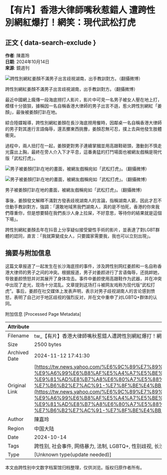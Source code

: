 # 【有片】香港大律師嘴秋惹錯人 遭跨性別網紅爆打！網笑：現代武松打虎

## 正文 { data-search-exclude }


**作者**: 陳嘉玲  
**日期**: 2024年10月14日  
**來源**: 鏡週刊 

![跨性別網紅姜顏不滿男子出言歧視湖南，出手教訓對方。（翻攝微博）](https://s.yimg.com/ny/api/res/1.2/.K6LNbzALtTx0kG0NJBKiw--/YXBwaWQ9aGlnaGxhbmRlcjt3PTk2MDtoPTY0NDtjZj13ZWJw/https://media.zenfs.com/zh-tw/mirrormedia.mg/29082ec8b1098588c0a1f59d05673a39)

跨性別網紅姜顏不滿男子出言歧視湖南，出手教訓對方。（翻攝微博）

最近中國網上瘋傳一段海底撈打人影片，影片中可見一名男子被女人壓在地上打，模樣十分狼狽，據稱因一名自稱香港大律師的男子出言不遜，惹火跨性別網紅「姜顏」，最後被姜顏打趴在地。

綜合陸媒報導，跨性別網紅姜顏在長沙海底撈用餐時，因鄰桌一名自稱香港大律師的男子對其進行言語侮辱，還丟擲東西挑釁，姜顏忍無可忍，撲上去與他發生肢體衝突。

過程中，兩人扭打在一起，姜顏更對男子連續掌摑並用高跟鞋砸頭，激動到不慎走光露出上胸，最終在旁人介入下才平息，這番勇猛的打鬥場面也被網友戲稱是現代版「武松打虎」。

![男子被姜顏打趴在地的畫面，被網友戲稱宛如「武松打虎」。（翻攝微博）](https://s.yimg.com/ny/api/res/1.2/SIkobVzJDd2mNtcFdYA2ZA--/YXBwaWQ9aGlnaGxhbmRlcjt3PTk2MDtjZj13ZWJw/https://media.zenfs.com/zh-tw/mirrormedia.mg/663638a745dbaf36371600eae3ad1d95)

![男子被姜顏打趴在地的畫面，被網友戲稱宛如「武松打虎」。（翻攝微博）](https://s.yimg.com/ny/api/res/1.2/SIkobVzJDd2mNtcFdYA2ZA--/YXBwaWQ9aGlnaGxhbmRlcjt3PTk2MDtjZj13ZWJw/https://media.zenfs.com/zh-tw/mirrormedia.mg/663638a745dbaf36371600eae3ad1d95)

男子被姜顏打趴在地的畫面，被網友戲稱宛如「武松打虎」。（翻攝微博）

事後，姜顏發文解釋不滿對方發表歧視湖南人的言論，指稱湖南人窮，因此才忍不住動手教訓對方，強調：「還敢地域黑我們湖南人，真的是不怕死，香港的你來我們尊重你，但是想要騎在我們長沙人身上拉屎，不好意思，等待你的結果就是這個下場」。

跨性別網紅姜顏去年在抖音上分享疑似接受變性手術的影片，並表達了對LGBT群體的認同，直言：「我就算變成女人，只要國家需要我，我也可以立刻出現」。

## 摘要与附加信息

<!-- tcd_abstract -->
这篇文章报道了一起发生在长沙海底捞的事件，涉及跨性别网红姜颜和一名自称香港大律师的男子之间的冲突。根据报道，男子对姜颜进行了言语侮辱，还挑衅她，导致姜颜愤怒并对其展开了身体攻击。事件中姜颜使用高跟鞋作为武器，并在冲突中出现了走光，现场十分混乱。文章提到这场打斗被网友戏称为现代版“武松打虎”。事后，姜颜在社交媒体上发表声明，表示对男子歧视湖南人的言论感到愤怒，表明了自己对于地区歧视的强烈反对，并在文中重申了对LGBTQ+群体的认同。
<!-- tcd_abstract_end -->

附加信息 [Processed Page Metadata]

| Attribute       | Value                                  |
|-----------------|----------------------------------------|
| Filename        | tw_【有片】香港大律師嘴秋惹錯人遭跨性別網紅爆打！網笑：現代武松_.md                             |
| Size            | 2500 bytes                           |
| Archived Date   | 2024-11-12 17:41:30                             |
| Original Link   | [https://tw.news.yahoo.com/%E6%9C%89%E7%89%87-%E9%A6%99%E6%B8%AF%E5%A4%A7%E5%BE%8B%E5%B8%AB%E5%98%B4%E7%A7%8B%E6%83%B9%E9%8C%AF%E4%BA%BA-%E9%81%AD%E8%B7%A8%E6%80%A7%E5%88%A5%E7%B6%B2%E7%B4%85%E7%88%86%E6%89%93-%E7%B6%B2%E7%AC%91-%E7%8F%BE%E4%BB%A3%E6%AD%A6%E6%9D%BE%E6%89%93%E8%99%8E-101700762.html](https://tw.news.yahoo.com/%E6%9C%89%E7%89%87-%E9%A6%99%E6%B8%AF%E5%A4%A7%E5%BE%8B%E5%B8%AB%E5%98%B4%E7%A7%8B%E6%83%B9%E9%8C%AF%E4%BA%BA-%E9%81%AD%E8%B7%A8%E6%80%A7%E5%88%A5%E7%B6%B2%E7%B4%85%E7%88%86%E6%89%93-%E7%B6%B2%E7%AC%91-%E7%8F%BE%E4%BB%A3%E6%AD%A6%E6%9D%BE%E6%89%93%E8%99%8E-101700762.html)                       |
| Author          | 陳嘉玲                               |
| Region          | 中国大陆                               |
| Date            | 2024-10-14                                 |
| Tags            | 跨性别, 社会事件, 网络暴力, 法制, LGBTQ+, 性别歧视, 长沙                                 |
| Type            | [Unknown type(update needed)]                                 |
<!-- tcd_table_end -->

本文由跨性别中文数字档案馆归档整理，仅供浏览。版权归原作者所有。

